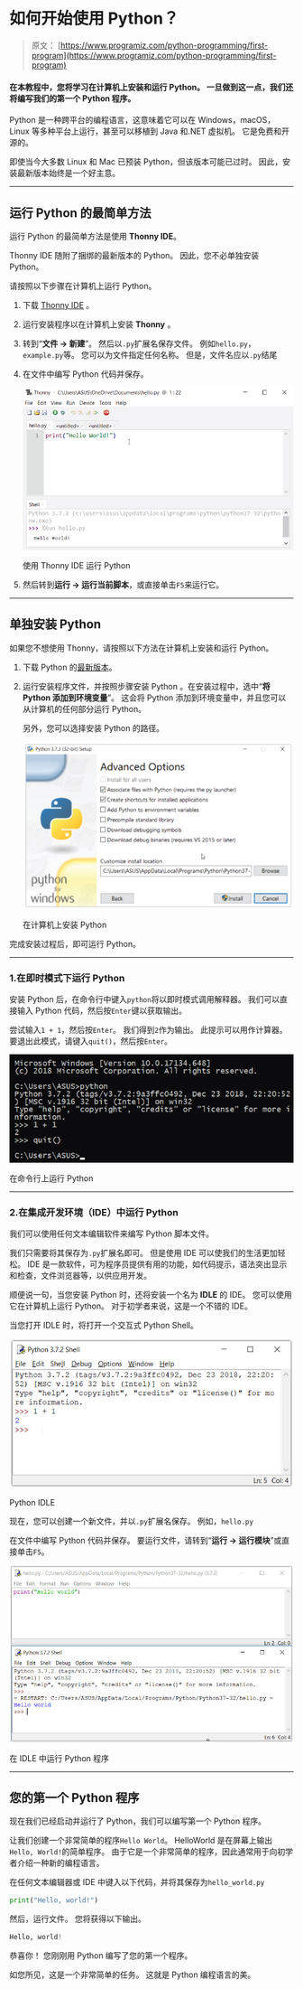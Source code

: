 # 如何开始使用 Python？

> 原文： [https://www.programiz.com/python-programming/first-program](https://www.programiz.com/python-programming/first-program)

#### 在本教程中，您将学习在计算机上安装和运行 Python。 一旦做到这一点，我们还将编写我们的第一个 Python 程序。

Python 是一种跨平台的编程语言，这意味着它可以在 Windows，macOS，Linux 等多种平台上运行，甚至可以移植到 Java 和.NET 虚拟机。 它是免费和开源的。

即使当今大多数 Linux 和 Mac 已预装 Python，但该版本可能已过时。 因此，安装最新版本始终是一个好主意。

* * *

## 运行 Python 的最简单方法

运行 Python 的最简单方法是使用 **Thonny IDE**。

Thonny IDE 随附了捆绑的最新版本的 Python。 因此，您不必单独安装 Python。

请按照以下步骤在计算机上运行 Python。

1.  下载 [Thonny IDE](https://thonny.org/) 。
2.  运行安装程序以在计算机上安装 **Thonny** 。
3.  转到“**文件 -> 新建**”。 然后以`.py`扩展名保存文件。 例如`hello.py`，`example.py`等。
    您可以为文件指定任何名称。 但是，文件名应以`.py`结尾
4.  在文件中编写 Python 代码并保存。

    ![Run Python on your computer](img/bf69b691cb5c1c585ac9d7214663f6aa.png "Run Python on Thonny IDE")

    使用 Thonny IDE 运行 Python

    

5.  然后转到**运行 -> 运行当前脚本**，或直接单击`F5`来运行它。

* * *

## 单独安装 Python

如果您不想使用 Thonny，请按照以下方法在计算机上安装和运行 Python。

1.  下载 Python 的[最新版本](https://www.python.org/downloads/)。
2.  运行安装程序文件，并按照步骤安装 Python
    。在安装过程中，选中“**将 Python 添加到环境变量**”。 这会将 Python 添加到环境变量中，并且您可以从计算机的任何部分运行 Python。

    另外，您可以选择安装 Python 的路径。

    ![Install Python on your computer](img/67a4ad6ea004246c3ac149969e76aa5c.png "Choose where Python is installed.")

    在计算机上安装 Python

    

完成安装过程后，即可运行 Python。

* * *

### 1.在即时模式下运行 Python

安装 Python 后，在命令行中键入`python`将以即时模式调用解释器。 我们可以直接输入 Python 代码，然后按`Enter`键以获取输出。

尝试输入`1 + 1`，然后按`Enter`。 我们得到`2`作为输出。 此提示可以用作计算器。 要退出此模式，请键入`quit()`，然后按`Enter`。

![Run Python in Immediate mode](img/e0ae368ab7ff6afbc9d8bfa31104cf36.png "Run Python in Command Prompt")

在命令行上运行 Python



* * *

### 2.在集成开发环境（IDE）中运行 Python

我们可以使用任何文本编辑软件来编写 Python 脚本文件。

我们只需要将其保存为`.py`扩展名即可。 但是使用 IDE 可以使我们的生活更加轻松。 IDE 是一款软件，可为程序员提供有用的功能，如代码提示，语法突出显示和检查，文件浏览器等，以供应用开发。

顺便说一句，当您安装 Python 时，还将安装一个名为 **IDLE** 的 IDE。 您可以使用它在计算机上运行 Python。 对于初学者来说，这是一个不错的 IDE。

当您打开 IDLE 时，将打开一个交互式 Python Shell。

![Python IDLE](img/560fcaaf7ad5004c0676a3aee1fe60c1.png "Python IDLE")

Python IDLE



现在，您可以创建一个新文件，并以`.py`扩展名保存。 例如，`hello.py`

在文件中编写 Python 代码并保存。 要运行文件，请转到“**运行 -> 运行模块**”或直接单击`F5`。

![Run Python programs in IDLE](img/1ef3543fc6c08ab97eaa4b5b9d223d68.png "Run Python programs in IDLE")

在 IDLE 中运行 Python 程序



* * *

## 您的第一个 Python 程序

现在我们已经启动并运行了 Python，我们可以编写第一个 Python 程序。

让我们创建一个非常简单的程序`Hello World`。 HelloWorld 是在屏幕上输出`Hello, World!`的简单程序。 由于它是一个非常简单的程序，因此通常用于向初学者介绍一种新的编程语言。

在任何文本编辑器或 IDE 中键入以下代码，并将其保存为`hello_world.py`

```py
print("Hello, world!")
```

然后，运行文件。 您将获得以下输出。

```py
Hello, world!
```

恭喜你！ 您刚刚用 Python 编写了您的第一个程序。

如您所见，这是一个非常简单的任务。 这就是 Python 编程语言的美。